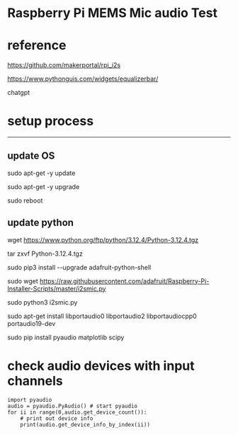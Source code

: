 # Raspberry Pi MEMS Mic audio Test
# reference 
https://github.com/makerportal/rpi_i2s

https://www.pythonguis.com/widgets/equalizerbar/

chatgpt


# setup process
---
## update OS

sudo apt-get -y update

sudo apt-get -y upgrade

sudo reboot

## update python

wget https://www.python.org/ftp/python/3.12.4/Python-3.12.4.tgz

tar zxvf Python-3.12.4.tgz

sudo pip3 install --upgrade adafruit-python-shell</br>

sudo wget https://raw.githubusercontent.com/adafruit/Raspberry-Pi-Installer-Scripts/master/i2smic.py</br>

sudo python3 i2smic.py</br>

sudo apt-get install libportaudio0 libportaudio2 libportaudiocpp0 portaudio19-dev</br>

sudo pip install pyaudio matplotlib scipy</br>

# check audio devices with input channels

    import pyaudio
    audio = pyaudio.PyAudio() # start pyaudio
    for ii in range(0,audio.get_device_count()):
        # print out device info
        print(audio.get_device_info_by_index(ii))


